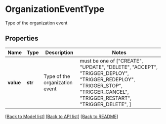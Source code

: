 # OrganizationEventType

Type of the organization event

## Properties
Name | Type | Description | Notes
------------ | ------------- | ------------- | -------------
**value** | **str** | Type of the organization event |  must be one of ["CREATE", "UPDATE", "DELETE", "ACCEPT", "TRIGGER_DEPLOY", "TRIGGER_REDEPLOY", "TRIGGER_STOP", "TRIGGER_CANCEL", "TRIGGER_RESTART", "TRIGGER_DELETE", ]

[[Back to Model list]](../README.md#documentation-for-models) [[Back to API list]](../README.md#documentation-for-api-endpoints) [[Back to README]](../README.md)


